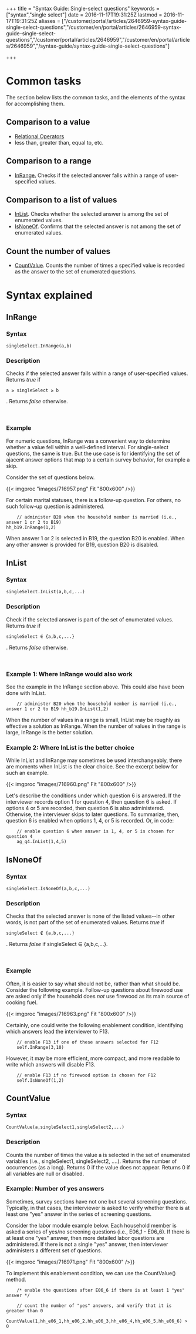 ﻿+++
title = "Syntax Guide: Single-select questions"
keywords = ["syntax","single select"]
date = 2016-11-17T19:31:25Z
lastmod = 2016-11-17T19:31:25Z
aliases = ["/customer/portal/articles/2646959-syntax-guide-single-select-questions","/customer/en/portal/articles/2646959-syntax-guide-single-select-questions","/customer/portal/articles/2646959","/customer/en/portal/articles/2646959","/syntax-guide/syntax-guide-single-select-questions"]

+++

Common tasks
============

The section below lists the common tasks, and the elements of the syntax
for accomplishing them.

Comparison to a value
---------------------

-   [Relational Operators](/syntax-guide/syntax-guide-operators)
-   less than, greater than, equal to, etc.

Comparison to a range
---------------------

-   [InRange.](#InRange) Checks if the selected answer falls within a
    range of user-specified values.

Comparison to a list of values
------------------------------

-   [InList](#InRange). Checks whether the selected answer is among the
    set of enumerated values.
-   [IsNoneOf](#IsNoneOf). Confirms that the selected answer is not
    among the set of enumerated values.

Count the number of values
--------------------------

-   [CountValue](#CountValue). Counts the number of times a specified
    value is recorded as the answer to the set of enumerated questions.

Syntax explained
================

<span id="InRange"></span>InRange
---------------------------------

### Syntax

    singleSelect.InRange(a,b)

### Description

Checks if the selected answer falls within a range of user-specified
values. Returns *true* if

    a ≥ singleSelect ≥ b

. Returns *false* otherwise.

 

### Example

For numeric questions, InRange was a convenient way to determine whether
a value fell within a well-defined interval. For single-select
questions, the same is true. But the use case is for identifying the set
of ajacent answer options that map to a certain survey behavior, for
example a skip.

Consider the set of questions below.

{{< imgproc "images/716957.png" Fit "800x600" />}}

For certain marital statuses, there is a follow-up question. For others,
no such follow-up question is administered.

        // administer B20 when the household member is married (i.e., answer 1 or 2 to B19)
    hh_b19.InRange(1,2)

When answer 1 or 2 is selected in B19, the question B20 is enabled. When
any other answer is provided for B19, question B20 is disabled.

<span id="InList"></span>InList
-------------------------------

### Syntax

    singleSelect.InList(a,b,c,...)

### Description

Check if the selected answer is part of the set of enumerated values.
Returns *true* if

    singleSelect ∈ {a,b,c,...}

. Returns *false* otherwise.

 

### Example 1: Where InRange would also work

See the example in the InRange section above. This could also have been
done with InList.

        // administer B20 when the household member is married (i.e., answer 1 or 2 to B19 hh_b19.InList(1,2)

When the number of values in a range is small, InList may be roughly as
effective a solution as InRange. When the number of values in the range
is large, InRange is the better solution.

### Example 2: Where InList is the better choice

While InList and InRange may sometimes be used interchangeably, there
are moments when InList is the clear choice. See the excerpt below for
such an example.

{{< imgproc "images/716960.png" Fit "800x600" />}}

Let's describe the conditions under which question 6 is answered. If the
interviewer records option 1 for question 4, then question 6 is asked.
If options 4 or 5 are recorded, then question 6 is also administered.
Otherwise, the interviewer skips to later questions. To summarize, then,
question 6 is enabled when options 1, 4, or 5 is recorded. Or, in code:

        // enable question 6 when answer is 1, 4, or 5 is chosen for question 4
        ag_q4.InList(1,4,5)

<span id="IsNoneOf"></span>IsNoneOf
-----------------------------------

### Syntax

    singleSelect.IsNoneOf(a,b,c,...)

### Description

Checks that the selected answer is none of the listed values--in other
words, is <span class="underline">not</span> part of the set of
enumerated values. Returns *true* if

    singleSelect ∉ {a,b,c,...}

. Returns *false* if singleSelect ∈ {a,b,c,...}.

 

### Example

Often, it is easier to say what should not be, rather than what should
be. Consider the following example. Follow-up questions about firewood
use are asked only if the household does *not* use firewood as its main
source of cooking fuel.

{{< imgproc "images/716963.png" Fit "800x600" />}}

Certainly, one could write the following enablement condition,
identifying which answers lead the interviewer to F13.

        // enable F13 if one of these answers selected for F12
        self.InRange(3,10)

However, it may be more efficient, more compact, and more readable to
write which answers will disable F13.

        // enable F13 if no firewood option is chosen for F12
        self.IsNoneOf(1,2)

<span id="CountValue"></span>CountValue
---------------------------------------

### Syntax

    CountValue(a,singleSelect1,singleSelect2,...)

### Description

Counts the number of times the value a is selected in the set of
enumerated variables (i.e., singleSelect1, singleSelect2, ....). Returns
the number of occurrences (as a long). Returns 0 if the value does not
appear. Returns 0 if all variables are null or disabled.

### Example: Number of yes answers

Sometimes, survey sections have not one but several screening questions.
Typically, in that cases, the interviewer is asked to verify whether
there is at least one "yes" answer in the series of screening questions.

Consider the labor module example below. Each household member is asked
a series of yes/no screening questions (i.e., E06\_1 - E06\_6). If there
is at least one "yes" answer, then more detailed labor questions are
administered. If there is not a single "yes" answer, then interviewer
administers a different set of questions.

{{< imgproc "images/716971.png" Fit "800x600" />}}

To implement this enablement condition, we can use the CountValue()
method.

        /* enable the questions after E06_6 if there is at least 1 "yes" answer */

        // count the number of "yes" answers, and verify that it is greater than 0
        CountValue(1,hh_e06_1,hh_e06_2,hh_e06_3,hh_e06_4,hh_e06_5,hh_e06_6) > 0
